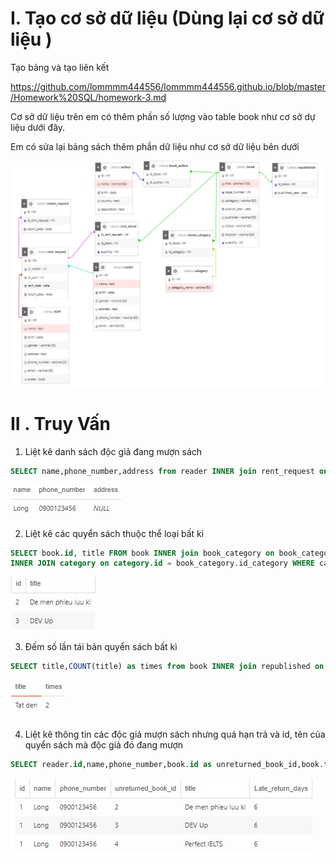 # I. Tạo cơ sở dữ liệu (Dùng lại cơ sở dữ liệu )

Tạo bảng và tạo liên kết

https://github.com/lommmm444556/lommmm444556.github.io/blob/master/Homework%20SQL/homework-3.md

Cơ sở dữ liệu trên em có thêm phần số lượng vào table book như cơ sở dự liệu dưới đây.

Em có sửa lại bảng sách thêm phần dữ liệu như cơ sở dữ liệu bên dưới

![Hình ảnh cơ sở dữ liệu mới](./final/Capture.PNG)

# II . Truy Vấn

1. Liệt kê danh sách độc giả đang mượn sách
```sql
SELECT name,phone_number,address from reader INNER join rent_request on rent_request.id_reader = reader.id INNER join return_request on return_request.id_rent_request= rent_request.id WHERE return_request.return_date IS null
```
![1](./final/1.PNG)

2. Liệt kê các quyển sách thuộc thể loại bất kì
```sql 
SELECT book.id, title FROM book INNER join book_category on book_category.id_book = id 
INNER JOIN category on category.id = book_category.id_category WHERE category_name = 'truyen dai'
```

![1](./final/2.PNG)

3. Đếm số lần tái bản quyển sách bất kì
```sql
SELECT title,COUNT(title) as times from book INNER join republished on republished.id_book = book.id WHERE book.title = 'tat den';
```

![1](./final/3.PNG)

4. Liệt kê thông tin các độc giả mượn sách nhưng quá hạn trả và id, tên của quyển sách mà độc giả đó đang mượn
```sql
SELECT reader.id,name,phone_number,book.id as unreturned_book_id,book.title, Abs(datediff(rent_request.return_date,CURRENT_DATE)) AS Late_return_days from reader INNER join rent_request on rent_request.id_reader = reader.id INNER join return_request on return_request.id_rent_request= rent_request.id INNER JOIN rent_detail on rent_detail.id_rent_request = rent_request.id INNER join book on book.id = rent_detail.id_book WHERE return_request.return_date is null AND datediff(rent_request.return_date,CURRENT_DATE) < 0
```
![1](./final/4.PNG)
